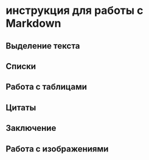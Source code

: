 # инструкция для работы с Markdown

## Выделение текста

## Списки

## Работа с таблицами

## Цитаты

## Заключение

## Работа с изображениями